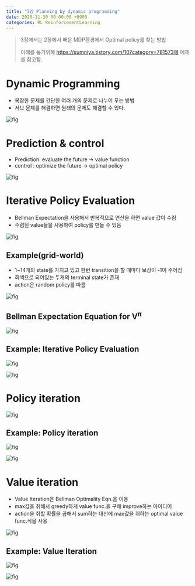 ```yaml
---
title: "3강 Planning by dynamic programming"
date: 2020-11-30 00:00:00 +0900
categories: RL ReinforcementLearning
---
```


> 3장에서는 2장에서 배운 MDP환경에서 Optimal policy를 찾는 방법
>
> 이해를 돕기위해 https://sumniya.tistory.com/10?category=781573에 예제를 참고함.

# Dynamic Programming

* 복잡한 문제를 간단한 여러 개의 문제로 나누어 푸는 방법
* 서브 문제를 해결하면 원래의 문제도 해결할 수 있다. 

![fig](https://bjo9280.github.io/assets/images/2020-11-30/dynamic.png)

# Prediction & control

* Prediction: evaluate the future -> value function
* control : optimize the future -> optimal policy

![fig](https://bjo9280.github.io/assets/images/2020-11-30/prediction_control.png)

# Iterative Policy Evaluation 

* Bellman Expectation을 사용해서 반복적으로 연산을 하면 value 값이 수렴
* 수렴된 value들을 사용하여 policy를 만들 수 있음

![fig](https://bjo9280.github.io/assets/images/2020-11-30/iterative.png)

## Example(grid-world)

* 1~14개의 state를 가지고 있고 한번 transition을 할 때마다 보상이 -1이 주어짐
* 회색으로 되어있는 두개의 terminal state가 존재 
* action은 random policy를 따름

![fig](https://bjo9280.github.io/assets/images/2020-11-30/grid_world.png)

## Bellman Expectation Equation for V<sup>π<sup>

![fig](https://bjo9280.github.io/assets/images/2020-11-30/bellman_expectation.png)



## Example: Iterative Policy Evaluation

![fig](https://bjo9280.github.io/assets/images/2020-11-30/iterative_policy_evaluation.png)

![fig](https://bjo9280.github.io/assets/images/2020-11-30/iterative_policy_evaluation2.png)

# Policy iteration

![fig](https://bjo9280.github.io/assets/images/2020-11-30/policy_iteration.png)



## Example: Policy iteration

![fig](https://bjo9280.github.io/assets/images/2020-11-30/ex_policy_iteration1.png)

![fig](https://bjo9280.github.io/assets/images/2020-11-30/ex_policy_iteration2.png)

# Value iteration

* Value Iteration은 Bellman Optimality Eqn.을 이용
* max값을 취해서 greedy하게 value func.을 구해 improve하는 아이디어
* action을 취할 확률을 곱해서 sum하는 대신에 max값을 취하는 optimal value func.식을 사용

![fig](https://bjo9280.github.io/assets/images/2020-11-30/value_iteration.png)



## Example: Value Iteration

![fig](https://bjo9280.github.io/assets/images/2020-11-30/ex_value_iteration1.png)

![fig](https://bjo9280.github.io/assets/images/2020-11-30/ex_value_iteration2.png)








